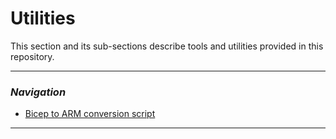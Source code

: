 # Utilities

This section and its sub-sections describe tools and utilities provided in this repository.

---

### _Navigation_

- [Bicep to ARM conversion script](./UtilitiesConversionScript)

---
